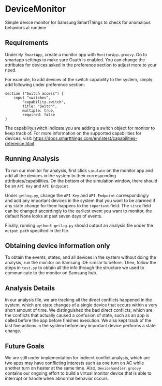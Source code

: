 # DeviceMonitor
Simple device monitor for Samsung SmartThings to check for anomalous behaviors at runtime

## Requirements

Under `My SmartApp`, create a monitor app with `MonitorApp.groovy`. Go to smartapp settings to make sure Oauth is enabled. You can change the attributes for devices asked in the preference section to adjust more to your need.

For example, to add devices of the switch capability to the system, simply add following under preference section:
```
section ("Switch access") {
    input "switches",
        "capability.switch",
        title: "Switch",
        multiple: true,
        required: false
}
```
The capability.switch indicate you are adding a switch object for monitor to keep track of. For more information on the supported capabilities for devices, visit: https://docs.smartthings.com/en/latest/capabilities-reference.html


## Running Analysis
To run our monitor for analysis, first click `simulate` on the monitor app and add all the devices in the system to their corresponding attributes/capabilities. On the bottom of the simulation window, there should be an `API Key` and `API Endpoint`.

Under `getlog.py`, change the `API Key` and `API Endpoint` correspondingly and add any important devices in the system that you want to be alarmed if any state change for them happens to the `important` field. The `since` field can be changed accordingly to the earliest event you want to monitor, the default None looks at past seven days of events.

Finally, running `python3 getlog.py` should output an analysis file under the `output path` specified in the file.

## Obtaining device information only
To obtain the events, states, and all devices in the system without doing the analysis, run the monitor on Samsung IDE similar to before. Then, follow the steps in `test.py` to obtain all the info through the structure we used to communicate to the monitor on Samsung hub.

## Analysis Details
In our analysis file, we are tracking all the direct conflicts happened in the system, which are state changes of a single device that occurs within a very short amount of time. We distinguished the bad direct conflicts, which are the conflicts that actually caused a confusion of state, such as an app is called before the app before finishes execution. We also kept track of the last five actions in the system before any important device performs a state change. 

## Future Goals
We are still under implementation for indirect conflict analysis, which are two apps may have conflicting interests such as one turn on AC while another turn on heater at the same time. Also, `Devicehandler.groovy` contains our ongoing effort to build a virtual monitor device that is able to interrupt or handle when abnormal behavior occurs.
